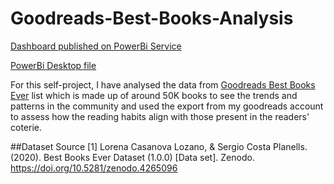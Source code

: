 # Goodreads-Best-Books-Analysis

[Dashboard published on PowerBi Service](https://app.powerbi.com/links/0eCAd1IZ5m?ctid=e74815db-da10-4d1f-a261-b0e9292c5d13&pbi_source=linkShare)

[PowerBi Desktop file](https://github.com/muskanmhjn/Goodreads-Best-Books-Analysis/releases/tag/PowerBi)

For this self-project, I have analysed the data from [Goodreads Best Books Ever](https://www.goodreads.com/list/show/1.Best_Books_Ever?page=1) list which is made up of around 50K books to see the trends and patterns in the community and used the export from my goodreads account to assess how the reading habits align with those present in the readers' coterie. 


##Dataset Source
<a id="1">[1]</a> 
Lorena Casanova Lozano, & Sergio Costa Planells. (2020). Best Books Ever Dataset (1.0.0) [Data set]. Zenodo. https://doi.org/10.5281/zenodo.4265096
